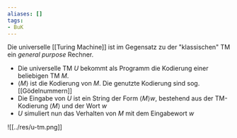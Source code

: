 ```yaml
---
aliases: []
tags:
- BuK
---
```


Die universelle [[Turing Machine]] ist im Gegensatz zu der "klassischen" TM ein *general purpose* Rechner.

- Die universelle TM $U$ bekommt als Programm die Kodierung einer beliebigen TM $M$.
- $\langle M \rangle$ ist die Kodierung von $M$. Die genutzte Kodierung sind sog. [[Gödelnummern]]
- Die Eingabe von $U$ ist ein String der Form $\langle M \rangle w$, bestehend aus der TM-Kodierung $\langle M \rangle$ und der Wort $w$
- $U$ simuliert nun das Verhalten von $M$ mit dem Eingabewort $w$

![[../res/u-tm.png]]